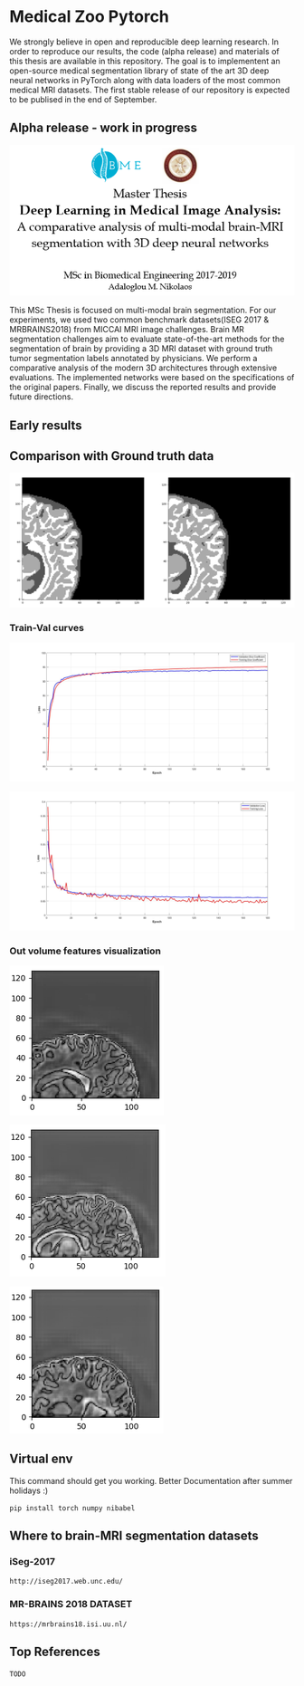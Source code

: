 # Medical Zoo Pytorch
We strongly believe in open and reproducible deep learning research. In order to reproduce our results, the code (alpha release) and materials of this thesis are available in this repository. The goal is to implementent an open-source medical segmentation library of state of the art 3D deep neural networks in PyTorch along with data loaders of the most common medical MRI datasets. The first stable release of our repository is expected to be publised in the end of September. 

## Alpha release - work in progress
![Alt text](./figs/intro.png?raw=true "title")

This MSc Thesis is focused on multi-modal brain segmentation.   For our experiments, we used two common benchmark datasets(ISEG 2017 & MRBRAINS2018) from MICCAI MRI image challenges. Brain MR segmentation challenges aim to evaluate state-of-the-art methods for the segmentation of brain by providing a 3D MRI dataset with ground truth tumor segmentation labels annotated by physicians. We perform a comparative analysis of the modern 3D architectures through extensive evaluations. The implemented networks were based on the specifications of the original papers. Finally, we discuss the reported results and provide future directions.

## Early results

## Comparison with Ground truth data
![Alt text](./comparison.png?raw=true "Dice coeff.")


### Train-Val curves
![Alt text](./figs/unet_3d_dice_coeff.jpg?raw=true "Dice coeff.")


![Alt text](./figs/unet_3d_loss.jpg?raw=true "Dice loss")

### Out volume features visualization
![Alt text](./figs/a1.png?raw=true "Slice viz")

![Alt text](./figs/a2.png?raw=true "Slice viz")

![Alt text](./figs/a3.png?raw=true "Slice viz")

## Virtual env
This command should get you working. Better Documentation after summer holidays :)
```
pip install torch numpy nibabel
```

## Where to brain-MRI segmentation datasets

### iSeg-2017
```
http://iseg2017.web.unc.edu/
```
### MR-BRAINS 2018 DATASET
```
https://mrbrains18.isi.uu.nl/
```


## Top References
```
TODO
```
